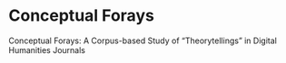 # Conceptual Forays
Conceptual Forays: A Corpus-based Study of “Theorytellings” in Digital Humanities Journals

